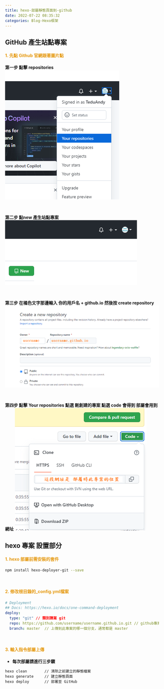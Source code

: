```yaml
---
title: hexo-部屬靜態頁面到-github
date: 2022-07-22 08:35:32
categories: Blog-Hexo框架
---
```


## GitHub 產生站點專案

#### <font color='e59911'>1. 先點 Github 官網跟著圖片點</font>

**第一步 點擊 repositories**
<br>
![](github1.png)

<br>

**第二步 點new 產生站點專案**
<br>
![](github2.png)

<br>

**第三步 在橘色文字那邊輸入 你的用戶名 + github.io 然後按 create repository**
![](github3.png)

<br>

**第四步 點擊 Your repositories 點選 剛創建的專案 點選 code 會得到 部屬會用到網址**
![](github4.png)

## hexo 專案 設置部分

#### <font color='e59911'>1. hexo 部屬前需安裝的套件</font>
```bash
npm install hexo-deployer-git --save
```

<br>

#### <font color='e59911'>2. 修改根目錄的_config.yml檔案</font>
```yml
# Deployment
## Docs: https://hexo.io/docs/one-command-deployment
deploy:
  type: "git" // 類別請寫 git
  repo: https://github.com/username/username.github.io.git // github專案位置
  branch: master  // 上傳到此專案的哪一個分支，通常都是 master 
```

<br>

#### <font color='e59911'>3. 輸入指令部屬上傳</font>

+ **每次部屬請進行三步驟**
```bash
hexo clean        // 清除之前建立的靜態檔案
hexo generate     // 建立靜態頁面
hexo deploy       // 部署至 GitHub
```